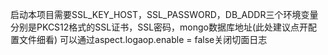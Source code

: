 启动本项目需要SSL_KEY_HOST，SSL_PASSWORD，DB_ADDR三个环境变量
分别是PKCS12格式的SSL证书，SSL密码，mongo数据库地址(此处建议点开配置文件细看)
可以通过aspect.logaop.enable = false关闭切面日志